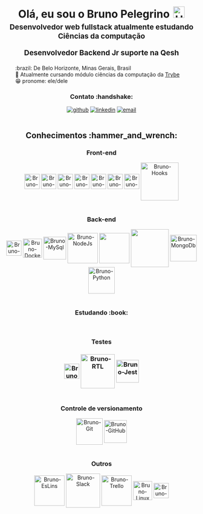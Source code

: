 <h1 style="text-align: center;margin-bottom: 5px;">Olá, eu sou o Bruno Pelegrino<img src="https://raw.githubusercontent.com/iampavangandhi/iampavangandhi/master/gifs/Hi.gif" alt="Hi" style="width: 30px;margin-left: 10px;"></h1>
<h3 style="font-size: 1.2rem; text-align: center;margin: 0 0 20px 0;">Desenvolvedor web fullstack atualmente estudando Ciências da computação</h3>
<h3 style="font-size: 1.2rem; text-align: center;margin: 0 0 20px 0;">Desenvolvedor Backend Jr suporte na Qesh</h3>
<ul style="list-style: none;">
<li>:brazil: De Belo Horizonte, Minas Gerais, Brasil</li>
<li>🌱 Atualmente cursando módulo ciências da computação da <a href="https://www.betrybe.com/" target="_blank">Trybe</a></li>
<li> 😁 pronome: ele/dele
</ul>
<div align="center">
<h3>Contato :handshake:</h3>
<a href="https://github.com/BrunoPelegrino" target="_blank"><img src="https://img.shields.io/badge/-BrunoPelegrino-black?logo=github&style=flat-square" alt="github"/></a>
<a href="https://www.linkedin.com/in/bruno-pelegrino" target="_blank"><img src="https://img.shields.io/badge/-Bruno_Pelegrino-blue?logo=linkedin&style=flat-square" alt="linkedin"></a>
<a href="mailto:pelegrinobruno13@gmail.com"><img src="https://img.shields.io/badge/-pelegrinobruno13@gmail.com-white?logo=gmail&style=flat-square" alt="email"/></a>
<br/><br/>
</div>

<div align="center">
<h2>Conhecimentos :hammer_and_wrench:</h2>
<h3>Front-end</h3>
<div style="display: inline-blcok">
<img margin="10" align="center" heigth="30" width="40" alt="Bruno-Js" src="https://cdn.jsdelivr.net/gh/devicons/devicon/icons/javascript/javascript-original.svg" />
<img align="center" heigth="30" width="40" alt="Bruno-React" src="https://cdn.jsdelivr.net/gh/devicons/devicon/icons/react/react-original-wordmark.svg" />
<img align="center" heigth="30" width="40" alt="Bruno-Redux" src="https://cdn.jsdelivr.net/gh/devicons/devicon/icons/redux/redux-original.svg" />
<img align="center" heigth="30" width="40" alt="Bruno-HTML" src="https://cdn.jsdelivr.net/gh/devicons/devicon/icons/html5/html5-original.svg" />
<img align="center" heigth="30" width="40" alt="Bruno-CSS" src="https://cdn.jsdelivr.net/gh/devicons/devicon/icons/css3/css3-original.svg" />
<img align="center" heigth="30" width="40" alt="Bruno-Bootstrap" src="https://cdn.jsdelivr.net/gh/devicons/devicon/icons/bootstrap/bootstrap-original-wordmark.svg" />
<img align="center" heigth="30" width="40" alt="Bruno-Tailwind" src="https://cdn.jsdelivr.net/gh/devicons/devicon/icons/tailwindcss/tailwindcss-plain.svg" />
<img align="center" heigth="100" width="100"  alt="Bruno-Hooks" src="https://camo.githubusercontent.com/bf84de1cbea83a0d5c7aa378dac303a8e3c0725451dae190022dcb6d90e3a408/68747470733a2f2f696d672e736869656c64732e696f2f62616467652f2d486f6f6b732d2532333230323332612e7376673f7374796c653d666f722d7468652d6261646765266c6f676f3d5265616374266c6f676f436f6c6f723d253233363144414642" />
</div><br>
 
  <h3>Back-end</h3>
<div style="display: inline-blcok">
 <img margin="10" align="center" heigth="60" width="40" alt="Bruno-TS" src="https://cdn.jsdelivr.net/gh/devicons/devicon/icons/typescript/typescript-original.svg" />
<img margin="10" align="center" heigth="40" width="50" alt="Bruno-Docker" src="https://cdn.jsdelivr.net/gh/devicons/devicon/icons/docker/docker-plain-wordmark.svg" />
<img align="center" heigth="50" width="60" alt="Bruno-MySql" src="https://cdn.jsdelivr.net/gh/devicons/devicon/icons/mysql/mysql-original-wordmark.svg" />
<img margin="10" align="center" heigth="90" width="80" alt="Bruno-NodeJs" src="https://cdn.jsdelivr.net/gh/devicons/devicon/icons/nodejs/nodejs-plain-wordmark.svg" />
<img margin="10" align="center" heigth="90" width="80" src="https://cdn.jsdelivr.net/gh/devicons/devicon/icons/express/express-original-wordmark.svg" />
<img margin="10" align="center" heigth="110" width="100" src="https://cdn.jsdelivr.net/gh/devicons/devicon/icons/sequelize/sequelize-original-wordmark.svg" />
<img margin="10" align="center" heigth="80" width="70" alt="Bruno-MongoDb" src="https://cdn.jsdelivr.net/gh/devicons/devicon/icons/mongodb/mongodb-plain-wordmark.svg" />
<img margin="10" align="center" heigth="80" width="70" alt="Bruno-Python" src="https://cdn.jsdelivr.net/gh/devicons/devicon/icons/python/python-original-wordmark.svg" />
 </div><br>
 <h3>Estudando :book:</h3>
  <div style="display: inline-blcok">


 </div><br>
  
<h3>Testes<h3>
<div style="display: inline-blcok">
<img align="center" heigth="30" width="40" alt="Bruno-Jest" src="https://cdn.jsdelivr.net/gh/devicons/devicon/icons/jest/jest-plain.svg" />
<img align="center" heigth="90" width="90" alt="Bruno-RTL" src="https://camo.githubusercontent.com/353c7d421e89f788590995c7575f510656da7cd9264923e16d0e1230f57da7a3/68747470733a2f2f696d672e736869656c64732e696f2f62616467652f2d52544c2d2532333230323332612e7376673f7374796c653d666f722d7468652d6261646765266c6f676f3d7265616374266c6f676f436f6c6f723d253233363144414642" />
<img align="center" heigth="50" width="60" alt="Bruno-Jest" src="https://cdn.jsdelivr.net/gh/devicons/devicon/icons/mocha/mocha-plain.svg" />

</div><br>
<h3>Controle de versionamento</h3>
<div style="display: inline-blcok">
<img align="center" heigth="70" width="70" alt="Bruno-Git" src="https://cdn.jsdelivr.net/gh/devicons/devicon/icons/git/git-plain-wordmark.svg" />
  <img align="center" heigth="70" width="60" alt="Bruno-GitHub" src="https://cdn.jsdelivr.net/gh/devicons/devicon/icons/github/github-original-wordmark.svg" />
</div><br>
<h3>Outros</h3>
<div style="display: inline-blcok">
 <img align="center" heigth="100" width="80" alt="Bruno-EsLins" src="https://cdn.jsdelivr.net/gh/devicons/devicon/icons/eslint/eslint-original-wordmark.svg" />
<img align="center" heigth="90" width="90" alt="Bruno-Slack" src="https://cdn.jsdelivr.net/gh/devicons/devicon/icons/slack/slack-original-wordmark.svg" />
<img align="center" heigth="80" width="80" alt="Bruno-Trello" src="https://cdn.jsdelivr.net/gh/devicons/devicon/icons/trello/trello-plain-wordmark.svg" />
<img align="center" heigth="40" width="50" alt="Bruno-Linux" src="https://cdn.jsdelivr.net/gh/devicons/devicon/icons/linux/linux-original.svg" />
<img align="center" heigth="30" width="40" alt="Bruno-Windows" src="https://cdn.jsdelivr.net/gh/devicons/devicon/icons/windows8/windows8-original.svg" />
</div><br>
</div>
  
##
